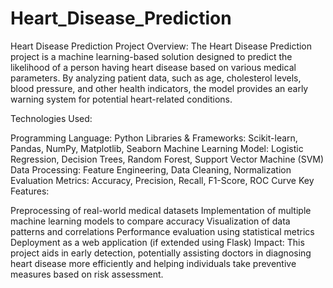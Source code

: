 # Heart_Disease_Prediction
Heart Disease Prediction Project
Overview:
The Heart Disease Prediction project is a machine learning-based solution designed to predict the likelihood of a person having heart disease based on various medical parameters. By analyzing patient data, such as age, cholesterol levels, blood pressure, and other health indicators, the model provides an early warning system for potential heart-related conditions.

Technologies Used:

Programming Language: Python
Libraries & Frameworks: Scikit-learn, Pandas, NumPy, Matplotlib, Seaborn
Machine Learning Model: Logistic Regression, Decision Trees, Random Forest, Support Vector Machine (SVM)
Data Processing: Feature Engineering, Data Cleaning, Normalization
Evaluation Metrics: Accuracy, Precision, Recall, F1-Score, ROC Curve
Key Features:

Preprocessing of real-world medical datasets
Implementation of multiple machine learning models to compare accuracy
Visualization of data patterns and correlations
Performance evaluation using statistical metrics
Deployment as a web application (if extended using Flask)
Impact:
This project aids in early detection, potentially assisting doctors in diagnosing heart disease more efficiently and helping individuals take preventive measures based on risk assessment.
